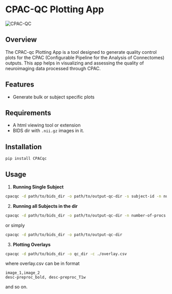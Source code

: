 # CPAC-QC Plotting App

![CPAC-QC](https://raw.githubusercontent.com/birajstha/bids_qc/main/static/cpac-qc.png)

## Overview

The CPAC-qc Plotting App is a tool designed to generate quality control plots for the CPAC (Configurable Pipeline for the Analysis of Connectomes) outputs. This app helps in visualizing and assessing the quality of neuroimaging data processed through CPAC.

## Features

- Generate bulk or subject specific plots

## Requirements

- A html viewing tool or extension
- BIDS dir with `.nii.gz` images in it.

## Installation

```bash
pip install CPACqc
```

## Usage

1. **Running Single Subject**

```bash
cpacqc -d path/to/bids_dir -o path/to/output-qc-dir -s subject-id -n number-of-procs
```

2. **Running all Subjects in the dir**

```bash
cpacqc -d path/to/bids_dir -o path/to/output-qc-dir -n number-of-procs
```

or simply

```bash
cpacqc -d path/to/bids_dir -o path/to/output-qc-dir
```

3. **Plotting Overlays**

```bash
cpacqc -d path/to/bids_dir -o qc_dir -c ./overlay.csv
```

where overlay.csv can be in format

```csv
image_1,image_2
desc-preproc_bold, desc-preproc_T1w
```

and so on.
